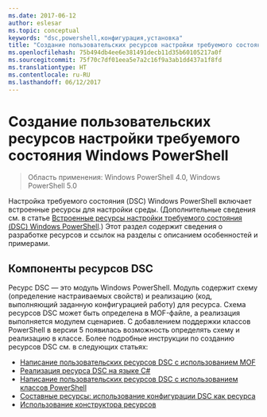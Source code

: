 ```yaml
---
ms.date: 2017-06-12
author: eslesar
ms.topic: conceptual
keywords: "dsc,powershell,конфигурация,установка"
title: "Создание пользовательских ресурсов настройки требуемого состояния Windows PowerShell"
ms.openlocfilehash: 75b494db4ee6e381491decb11d35b60105217a0f
ms.sourcegitcommit: 75f70c7df01eea5e7a2c16f9a3ab1dd437a1f8fd
ms.translationtype: HT
ms.contentlocale: ru-RU
ms.lasthandoff: 06/12/2017
---
```

# <a name="build-custom-windows-powershell-desired-state-configuration-resources"></a>Создание пользовательских ресурсов настройки требуемого состояния Windows PowerShell

> Область применения: Windows PowerShell 4.0, Windows PowerShell 5.0

Настройка требуемого состояния (DSC) Windows PowerShell включает встроенные ресурсы для настройки среды. (Дополнительные сведения см. в статье [Встроенные ресурсы настройки требуемого состояния (DSC) Windows PowerShell](builtInResource.md).) Этот раздел содержит сведения о разработке ресурсов и ссылок на разделы с описанием особенностей и примерами.

## <a name="dsc-resource-components"></a>Компоненты ресурсов DSC

Ресурс DSC — это модуль Windows PowerShell. Модуль содержит схему (определение настраиваемых свойств) и реализацию (код, выполняющий заданную конфигурацией работу) для ресурса. Схема ресурсов DSC может быть определена в MOF-файле, а реализация выполняется модулем сценариев. С добавлением поддержки классов PowerShell в версии 5 появилась возможность определять схему и реализацию в классе. Более подробные инструкции по созданию ресурсов DSC см. в следующих статьях:

* [Написание пользовательских ресурсов DSC с использованием MOF](authoringResourceMOF.md) 
* [Реализация ресурса DSC на языке C#](authoringResourceMofCS.md) 
* [Написание пользовательских ресурсов DSC с использованием классов PowerShell](authoringResourceClass.md) 
* [Составные ресурсы: использование конфигурации DSC как ресурса](authoringResourceComposite.md) 
* [Использование конструктора ресурсов](authoringResourceMofDesigner.md) 

